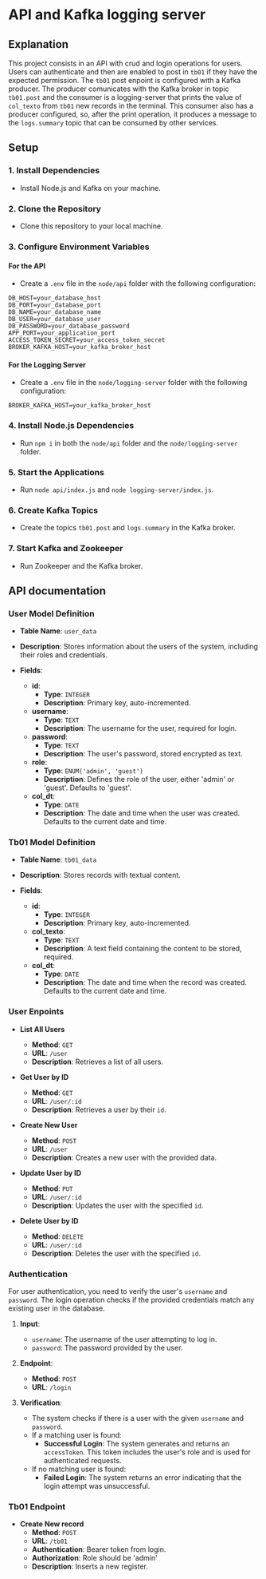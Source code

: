 # API and Kafka logging server

## Explanation

 This project consists in an API with crud and login operations for users. Users can authenticate and then are enabled to post in `tb01` if they have the expected permission. The `tb01` post enpoint is configured with a Kafka producer. The producer comunicates with the Kafka broker in topic `tb01.post` and the consumer is a logging-server that prints the value of `col_texto` from `tb01` new records in the terminal. This consumer also has a producer configured, so, after the print operation, it produces a message to the `logs.summary` topic that can be consumed by other services.

## Setup

### 1. Install Dependencies
- Install Node.js and Kafka on your machine.

### 2. Clone the Repository
- Clone this repository to your local machine.

### 3. Configure Environment Variables

#### For the API
- Create a `.env` file in the `node/api` folder with the following configuration:


```env
DB_HOST=your_database_host
DB_PORT=your_database_port
DB_NAME=your_database_name
DB_USER=your_database_user
DB_PASSWORD=your_database_password
APP_PORT=your_application_port
ACCESS_TOKEN_SECRET=your_access_token_secret
BROKER_KAFKA_HOST=your_kafka_broker_host
```

#### For the Logging Server
- Create a `.env` file in the `node/logging-server` folder with the following configuration:

```env
BROKER_KAFKA_HOST=your_kafka_broker_host
```

### 4. Install Node.js Dependencies
- Run `npm i` in both the `node/api` folder and the `node/logging-server` folder.

### 5. Start the Applications
- Run `node api/index.js` and `node logging-server/index.js`.

### 6. Create Kafka Topics
- Create the topics `tb01.post` and `logs.summary` in the Kafka broker.

### 7. Start Kafka and Zookeeper
- Run Zookeeper and the Kafka broker.

## API documentation

### User Model Definition

- **Table Name**: `user_data`
- **Description**: Stores information about the users of the system, including their roles and credentials.

- **Fields**:
  - **id**: 
    - **Type**: `INTEGER`
    - **Description**: Primary key, auto-incremented.
  - **username**: 
    - **Type**: `TEXT`
    - **Description**: The username for the user, required for login.
  - **password**: 
    - **Type**: `TEXT`
    - **Description**: The user's password, stored encrypted as text.
  - **role**: 
    - **Type**: `ENUM('admin', 'guest')`
    - **Description**: Defines the role of the user, either 'admin' or 'guest'. Defaults to 'guest'.
  - **col_dt**: 
    - **Type**: `DATE`
    - **Description**: The date and time when the user was created. Defaults to the current date and time.

### Tb01 Model Definition

- **Table Name**: `tb01_data`
- **Description**: Stores records with textual content.

- **Fields**:
  - **id**: 
    - **Type**: `INTEGER`
    - **Description**: Primary key, auto-incremented.
  - **col_texto**: 
    - **Type**: `TEXT`
    - **Description**: A text field containing the content to be stored, required.
  - **col_dt**: 
    - **Type**: `DATE`
    - **Description**: The date and time when the record was created. Defaults to the current date and time.

### User Enpoints

- **List All Users**
  - **Method**: `GET`
  - **URL**: `/user`
  - **Description**: Retrieves a list of all users.

- **Get User by ID**
  - **Method**: `GET`
  - **URL**: `/user/:id`
  - **Description**: Retrieves a user by their `id`.

- **Create New User**
  - **Method**: `POST`
  - **URL**: `/user`
  - **Description**: Creates a new user with the provided data.

- **Update User by ID**
  - **Method**: `PUT`
  - **URL**: `/user/:id`
  - **Description**: Updates the user with the specified `id`.

- **Delete User by ID**
  - **Method**: `DELETE`
  - **URL**: `/user/:id`
  - **Description**: Deletes the user with the specified `id`.

### Authentication

For user authentication, you need to verify the user's `username` and `password`. The login operation checks if the provided credentials match any existing user in the database.

1. **Input**:
   - `username`: The username of the user attempting to log in.
   - `password`: The password provided by the user.

2. **Endpoint**:
   - **Method**: `POST`
   - **URL**: `/login`

3. **Verification**:
   - The system checks if there is a user with the given `username` and `password`.
   - If a matching user is found:
     - **Successful Login**: The system generates and returns an `accessToken`. This token includes the user's role and is used for authenticated requests.
   - If no matching user is found:
     - **Failed Login**: The system returns an error indicating that the login attempt was unsuccessful.


### Tb01 Endpoint

- **Create New record**
  - **Method**: `POST`
  - **URL**: `/tb01`
  - **Authentication**: Bearer token from login.
  - **Authorization**: Role should be 'admin'
  - **Description**: Inserts a new register.





 



